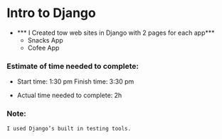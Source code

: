 # Intro to Django

* *** I Created tow web sites in Django with 2 pages for each app***
    * Snacks App
    * Cofee App

### Estimate of time needed to complete:

 * Start time: 1:30 pm Finish time: 3:30 pm

 * Actual time needed to complete: 2h

 ### Note:

    I used Django’s built in testing tools.